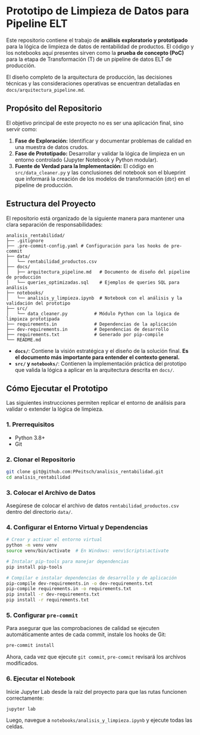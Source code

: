 # Prototipo de Limpieza de Datos para Pipeline ELT

Este repositorio contiene el trabajo de **análisis exploratorio y prototipado** para la lógica de limpieza de datos de rentabilidad de productos. El código y los notebooks aquí presentes sirven como la **prueba de concepto (PoC)** para la etapa de Transformación (T) de un pipeline de datos ELT de producción.

El diseño completo de la arquitectura de producción, las decisiones técnicas y las consideraciones operativas se encuentran detalladas en `docs/arquitectura_pipeline.md`.

## Propósito del Repositorio

El objetivo principal de este proyecto no es ser una aplicación final, sino servir como:

1.  **Fase de Exploración:** Identificar y documentar problemas de calidad en una muestra de datos crudos.
2.  **Fase de Prototipado:** Desarrollar y validar la lógica de limpieza en un entorno controlado (Jupyter Notebook y Python modular).
3.  **Fuente de Verdad para la Implementación:** El código en `src/data_cleaner.py` y las conclusiones del notebook son el blueprint que informará la creación de los modelos de transformación (`dbt`) en el pipeline de producción.

## Estructura del Proyecto

El repositorio está organizado de la siguiente manera para mantener una clara separación de responsabilidades:

```
analisis_rentabilidad/
├── .gitignore
├── .pre-commit-config.yaml # Configuración para los hooks de pre-commit
├── data/
│   └── rentabilidad_productos.csv
├── docs/
│   ├── arquitectura_pipeline.md   # Documento de diseño del pipeline de producción
│   └── queries_optimizadas.sql    # Ejemplos de queries SQL para análisis
├── notebooks/
│   └── analisis_y_limpieza.ipynb  # Notebook con el análisis y la validación del prototipo
├── src/
│   └── data_cleaner.py          # Módulo Python con la lógica de limpieza prototipada
├── requirements.in              # Dependencias de la aplicación
├── dev-requirements.in          # Dependencias de desarrollo
├── requirements.txt             # Generado por pip-compile
└── README.md
```
-   **`docs/`**: Contiene la visión estratégica y el diseño de la solución final. **Es el documento más importante para entender el contexto general.**
-   **`src/` y `notebooks/`**: Contienen la implementación práctica del prototipo que valida la lógica a aplicar en la arquitectura descrita en `docs/`.

## Cómo Ejecutar el Prototipo

Las siguientes instrucciones permiten replicar el entorno de análisis para validar o extender la lógica de limpieza.

### 1. Prerrequisitos
- Python 3.8+
- Git

### 2. Clonar el Repositorio
```bash
git clone git@github.com:PPeitsch/analisis_rentabilidad.git
cd analisis_rentabilidad
```

### 3. Colocar el Archivo de Datos
Asegúrese de colocar el archivo de datos `rentabilidad_productos.csv` dentro del directorio `data/`.

### 4. Configurar el Entorno Virtual y Dependencias
```bash
# Crear y activar el entorno virtual
python -m venv venv
source venv/bin/activate  # En Windows: venv\Scripts\activate

# Instalar pip-tools para manejar dependencias
pip install pip-tools

# Compilar e instalar dependencias de desarrollo y de aplicación
pip-compile dev-requirements.in -o dev-requirements.txt
pip-compile requirements.in -o requirements.txt
pip install -r dev-requirements.txt
pip install -r requirements.txt
```

### 5. Configurar `pre-commit`
Para asegurar que las comprobaciones de calidad se ejecuten automáticamente antes de cada commit, instale los hooks de Git:

```bash
pre-commit install
```
Ahora, cada vez que ejecute `git commit`, `pre-commit` revisará los archivos modificados.

### 6. Ejecutar el Notebook
Inicie Jupyter Lab desde la raíz del proyecto para que las rutas funcionen correctamente:
```bash
jupyter lab
```
Luego, navegue a `notebooks/analisis_y_limpieza.ipynb` y ejecute todas las celdas.
